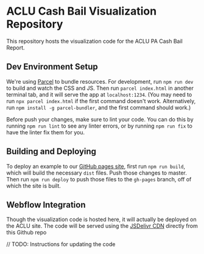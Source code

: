 # ACLU Cash Bail Visualization Repository

This repository hosts the visualization code for the ACLU PA Cash Bail Report.

## Dev Environment Setup

We're using [Parcel](https://parceljs.org) to bundle resources. For development, run `npm run dev` to build and watch the CSS and JS. Then run `parcel index.html` in another terminal tab, and it will serve the app at `localhost:1234`. (You may need to run `npx parcel index.html` if the first command doesn't work. Alternatively, run `npm install -g parcel-bundler`, and the first command should work.)

Before push your changes, make sure to lint your code. You can do this by running `npm run lint` to see any linter errors, or by running `npm run fix` to have the linter fix them for you.

## Building and Deploying

To deploy an example to our [GitHub pages site](https://aclu-cash-bail-team.github.io/aclu-cash-bail/), first run `npm run build`, which will build the necessary `dist` files. Push those changes to master. Then run `npm run deploy` to push those files to the `gh-pages` branch, off of which the site is built.

## Webflow Integration

Though the visualization code is hosted here, it will actually be deployed on the ACLU site.
The code will be served using the [JSDelivr CDN](https://www.jsdelivr.com/) directly from this Github repo

// TODO: Instructions for updating the code
